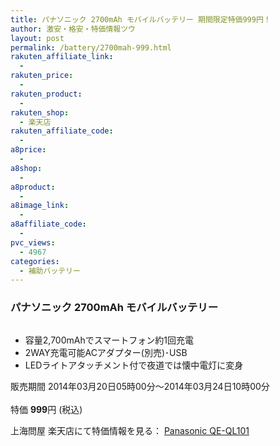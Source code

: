 ```yaml
---
title: パナソニック 2700mAh モバイルバッテリー 期間限定特価999円！
author: 激安・格安・特価情報ツウ
layout: post
permalink: /battery/2700mah-999.html
rakuten_affiliate_link:
  - 
rakuten_price:
  - 
rakuten_product:
  - 
rakuten_shop:
  - 楽天店
rakuten_affiliate_code:
  - 
a8price:
  - 
a8shop:
  - 
a8product:
  - 
a8image_link:
  - 
a8affiliate_code:
  - 
pvc_views:
  - 4967
categories:
  - 補助バッテリー
---
```

### パナソニック 2700mAh モバイルバッテリー

<div class="img-bg2 img_L">
  <a href="http://hb.afl.rakuten.co.jp/hgc/032ab3e9.5b793415.039e5bec.4fa1c071/?pc=http%3a%2f%2fitem.rakuten.co.jp%2fdonya%2f11037%2f%3fscid%3daf_link_img&m=http%3a%2f%2fm.rakuten.co.jp%2fdonya%2fi%2f10931604%2f" target="_blank"><img src="http://hbb.afl.rakuten.co.jp/hgb/?pc=http%3a%2f%2fthumbnail.image.rakuten.co.jp%2f%400_mall%2fdonya%2fcabinet%2fitem25%2f11037-0.jpg%3f_ex%3d128x128&m=http%3a%2f%2fthumbnail.image.rakuten.co.jp%2f%400_mall%2fdonya%2fcabinet%2fitem25%2f11037-0.jpg" border="0" title="" alt="" /></a>
</div>

<!--more-->

  * 容量2,700mAhでスマートフォン約1回充電
  * 2WAY充電可能ACアダプター(別売)･USB
  * LEDライトアタッチメント付で夜道では懐中電灯に変身

販売期間 2014年03月20日05時00分～2014年03月24日10時00分  
<br clear="all" />特価 <span class="tokka-price"><strong>999</strong></span>円 (税込)  
  
上海問屋 楽天店にて特価情報を見る： <a href="http://hb.afl.rakuten.co.jp/hgc/032ab3e9.5b793415.039e5bec.4fa1c071/?pc=http%3a%2f%2fitem.rakuten.co.jp%2fdonya%2f11037%2f%3fscid%3daf_link_img&m=http%3a%2f%2fm.rakuten.co.jp%2fdonya%2fi%2f10931604%2f" target="_blank"><span class="fs150p">Panasonic QE-QL101</span></a>